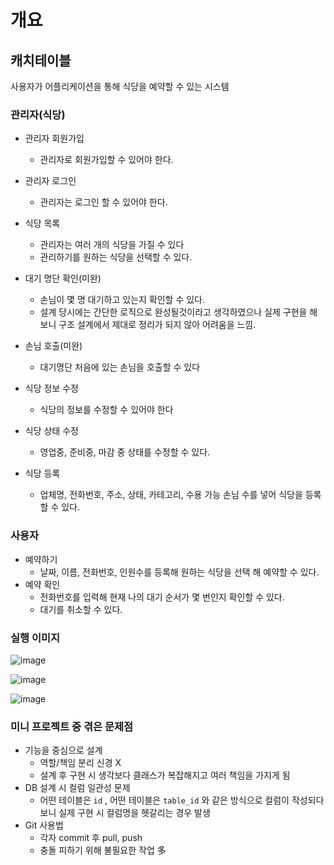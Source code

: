 # 개요

## 캐치테이블

사용자가 어플리케이션을 통해 식당을 예약할 수 있는 시스템

### 관리자(식당)

- 관리자 회원가입
    - 관리자로 회원가입할 수 있어야 한다.
- 관리자 로그인
    - 관리자는 로그인 할 수 있어야 한다.

- 식당 목록
    - 관리자는 여러 개의 식당을 가질 수 있다
    - 관리하기를 원하는 식당을 선택할 수 있다.
- 대기 명단 확인(미완)
    - 손님이 몇 명 대기하고 있는지 확인할 수 있다.
    - 설계 당시에는 간단한 로직으로 완성될것이라고 생각하였으나 실제 구현을 해보니 구조 설계에서 제대로 정리가 되지 않아 어려움을 느낌.
- 손님 호출(미완)
    - 대기명단 처음에 있는 손님을 호출할 수 있다
- 식당 정보 수정
    - 식당의 정보를 수정할 수 있어야 한다
- 식당 상태 수정
    - 영업중, 준비중, 마감 중 상태를 수정할 수 있다.

- 식당 등록
    - 업체명, 전화번호, 주소, 상태, 카테고리, 수용 가능 손님 수를 넣어 식당을 등록할 수 있다.

### 사용자

- 예약하기
    - 날짜, 이름, 전화번호, 인원수를 등록해 원하는 식당을 선택 해 예약할 수 있다.
- 예약 확인
    - 전화번호를 입력해 현재 나의 대기 순서가 몇 번인지 확인할 수 있다.
    - 대기를 취소할 수 있다.

### 실행 이미지
![image](https://github.com/user-attachments/assets/546e6b01-4bf8-48b2-83dc-b6fcb1b462b4)

![image](https://github.com/user-attachments/assets/96e4ce4a-db76-4115-8ef0-00bf9f2beeff)

![image](https://github.com/user-attachments/assets/a3e83069-3aef-47d9-bdc7-c70a9ff4144c)


### 미니 프로젝트 중 겪은 문제점

- 기능을 중심으로 설계
    - 역할/책임 분리 신경 X
    - 설계 후 구현 시 생각보다 클래스가 복잡해지고 여러 책임을 가지게 됨
- DB 설계 시 컬럼 일관성 문제
    - 어떤 테이블은 `id` , 어떤 테이블은 `table_id` 와 같은 방식으로 컬럼이 작성되다 보니 실제 구현 시 컬럼명을 헷갈리는 경우 발생
- Git 사용법
    - 각자 commit 후 pull, push
    - 충돌 피하기 위해 불필요한 작업 多
